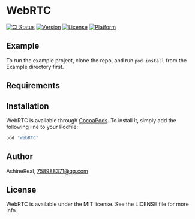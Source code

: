# WebRTC

[![CI Status](https://img.shields.io/travis/AshineReal/WebRTC.svg?style=flat)](https://travis-ci.org/AshineReal/WebRTC)
[![Version](https://img.shields.io/cocoapods/v/WebRTC.svg?style=flat)](https://cocoapods.org/pods/WebRTC)
[![License](https://img.shields.io/cocoapods/l/WebRTC.svg?style=flat)](https://cocoapods.org/pods/WebRTC)
[![Platform](https://img.shields.io/cocoapods/p/WebRTC.svg?style=flat)](https://cocoapods.org/pods/WebRTC)

## Example

To run the example project, clone the repo, and run `pod install` from the Example directory first.

## Requirements

## Installation

WebRTC is available through [CocoaPods](https://cocoapods.org). To install
it, simply add the following line to your Podfile:

```ruby
pod 'WebRTC'
```

## Author

AshineReal, 758988371@qq.com

## License

WebRTC is available under the MIT license. See the LICENSE file for more info.
